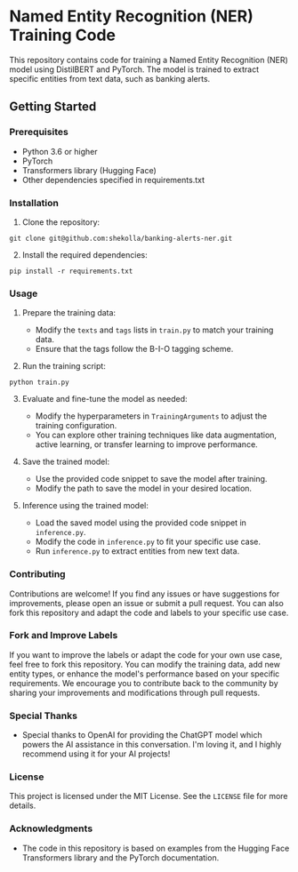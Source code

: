 # Named Entity Recognition (NER) Training Code

This repository contains code for training a Named Entity Recognition (NER) model using DistilBERT and PyTorch. The model is trained to extract specific entities from text data, such as banking alerts.

## Getting Started

### Prerequisites

- Python 3.6 or higher
- PyTorch
- Transformers library (Hugging Face)
- Other dependencies specified in requirements.txt

### Installation

1. Clone the repository:

```
git clone git@github.com:shekolla/banking-alerts-ner.git
```

2. Install the required dependencies:

```
pip install -r requirements.txt
```

### Usage

1. Prepare the training data:
   - Modify the `texts` and `tags` lists in `train.py` to match your training data.
   - Ensure that the tags follow the B-I-O tagging scheme.

2. Run the training script:

```
python train.py
```

3. Evaluate and fine-tune the model as needed:
   - Modify the hyperparameters in `TrainingArguments` to adjust the training configuration.
   - You can explore other training techniques like data augmentation, active learning, or transfer learning to improve performance.

4. Save the trained model:
   - Use the provided code snippet to save the model after training.
   - Modify the path to save the model in your desired location.

5. Inference using the trained model:
   - Load the saved model using the provided code snippet in `inference.py`.
   - Modify the code in `inference.py` to fit your specific use case.
   - Run `inference.py` to extract entities from new text data.

### Contributing

Contributions are welcome! If you find any issues or have suggestions for improvements, please open an issue or submit a pull request. You can also fork this repository and adapt the code and labels to your specific use case.

### Fork and Improve Labels

If you want to improve the labels or adapt the code for your own use case, feel free to fork this repository. You can modify the training data, add new entity types, or enhance the model's performance based on your specific requirements. We encourage you to contribute back to the community by sharing your improvements and modifications through pull requests.

### Special Thanks

- Special thanks to OpenAI for providing the ChatGPT model which powers the AI assistance in this conversation. I'm loving it, and I highly recommend using it for your AI projects!

### License

This project is licensed under the MIT License. See the `LICENSE` file for more details.

### Acknowledgments

- The code in this repository is based on examples from the Hugging Face Transformers library and the PyTorch documentation.